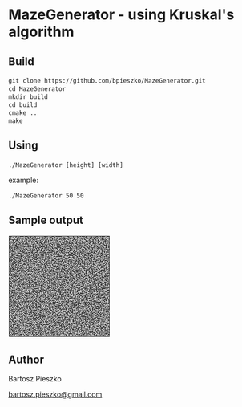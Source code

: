 # MazeGenerator - using Kruskal's algorithm

## Build
```
git clone https://github.com/bpieszko/MazeGenerator.git
cd MazeGenerator
mkdir build
cd build
cmake ..
make
```

## Using
```
./MazeGenerator [height] [width]
```
example:
```
./MazeGenerator 50 50
```

## Sample output
![Broken path to image](examples/generated.jpg)

## Author
Bartosz Pieszko

bartosz.pieszko@gmail.com
